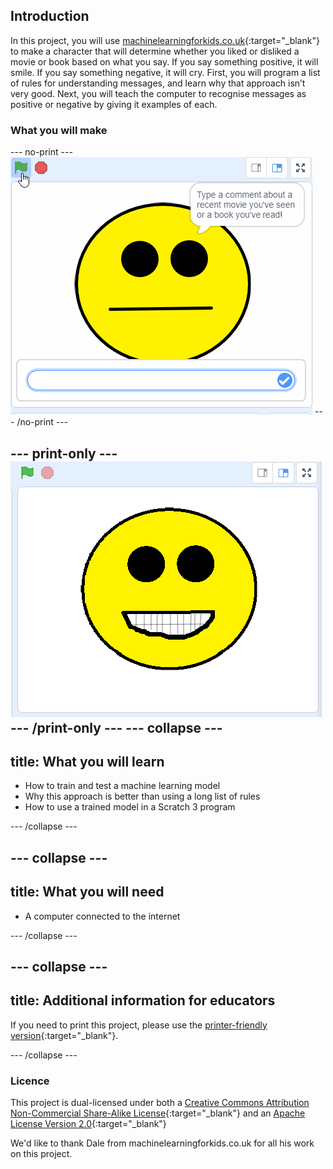 ## Introduction

In this project, you will use [machinelearningforkids.co.uk](machinelearningforkids.co.uk){:target="_blank"} to make a character that will determine whether you liked or disliked a movie or book based on what you say. If you say something positive, it will smile. If you say something negative, it will cry. First, you will program a list of rules for understanding messages, and learn why that approach isn’t very good. Next, you will teach the computer to recognise messages as positive or negative by giving it examples of each.

### What you will make
\--- no-print \--- ![Complete project](images/did-you-like-it.gif) \--- /no-print \---

\--- print-only \--- ![Complete project](images/output-happy.png) \--- /print-only \--- \--- collapse \---
---
title: What you will learn
---

+ How to train and test a machine learning model
+ Why this approach is better than using a long list of rules
+ How to use a trained model in a Scratch 3 program

\--- /collapse \---

\--- collapse \---
---
title: What you will need
---

+ A computer connected to the internet

\--- /collapse \---

\--- collapse \---
---
title: Additional information for educators
---

If you need to print this project, please use the [printer-friendly version](https://projects.raspberrypi.org/en/projects/did-you-like-it/print){:target="_blank"}.

\--- /collapse \---

### Licence

This project is dual-licensed under both a [Creative Commons Attribution Non-Commercial Share-Alike License](http://creativecommons.org/licenses/by-nc-sa/4.0/){:target="_blank"} and an [Apache License Version 2.0](http://www.apache.org/licenses/LICENSE-2.0){:target="_blank"}

We'd like to thank Dale from machinelearningforkids.co.uk for all his work on this project.